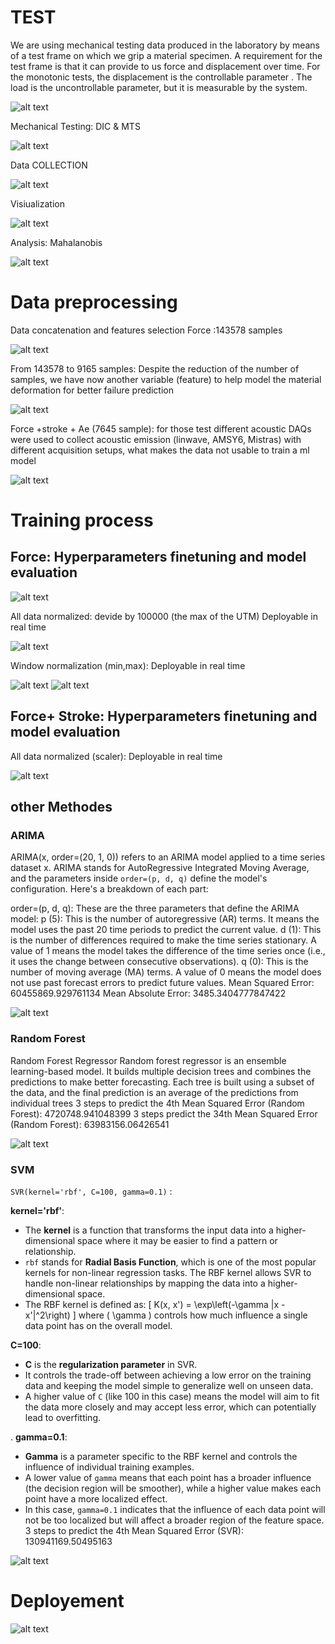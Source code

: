 # TEST

We are using mechanical testing data produced in the laboratory by means of a test frame on which we grip a material specimen. A requirement for the test frame is that it can provide to us force and displacement over time. For the monotonic tests, the displacement is the controllable parameter . The load is the uncontrollable parameter, but it is measurable by the system.

![alt text](image.png)

Mechanical Testing: DIC & MTS

![alt text](image-1.png)

Data COLLECTION

![alt text](image-2.png)

Visiualization

![alt text](image-3.png)

Analysis: Mahalanobis

![alt text](image-4.png)

# Data preprocessing

Data concatenation and features selection
Force :143578  samples

![alt text](image-5.png)

From 143578  to 9165 samples:
Despite the reduction of the number of samples, we have now another variable (feature) to help model the material deformation for better failure prediction

![alt text](image-6.png)

Force +stroke + Ae (7645 sample): for those test different acoustic DAQs were used to collect acoustic emission (linwave, AMSY6, Mistras) with different acquisition setups, what makes the data not usable to train a ml model 

![alt text](image-7.png)

# Training process
## Force: Hyperparameters finetuning and model evaluation
![alt text](image-8.png)

All data  normalized: devide by 100000 (the max of the UTM)
Deployable in real time

![alt text](image-9.png)

Window normalization (min,max): Deployable in real time

![alt text](image-10.png)
![alt text](image-11.png)

## Force+ Stroke: Hyperparameters finetuning and model evaluation
All data normalized (scaler): Deployable in real time

![alt text](image-12.png)

## other Methodes
### ARIMA
ARIMA(x, order=(20, 1, 0)) refers to an ARIMA model applied to a time series dataset x. ARIMA stands for AutoRegressive Integrated Moving Average, and the parameters inside `order=(p, d, q)` define the model's configuration. Here's a breakdown of each part:

  order=(p, d, q): These are the three parameters that define the ARIMA model:
 p (5): This is the number of autoregressive (AR) terms. It means the model uses the past 20 time periods to predict the current value.
 d (1): This is the number of differences required to make the time series stationary. A value of 1 means the model takes the difference of the time series once (i.e., it uses the change between consecutive observations).
q (0): This is the number of moving average (MA) terms. A value of 0 means the model does not use past forecast errors to predict future values.
Mean Squared Error: 60455869.929761134 
Mean Absolute Error: 3485.3404777847422

![alt text](image-13.png)

### Random Forest
Random Forest Regressor
Random forest regressor is an ensemble learning-based model. It builds multiple decision trees and combines the predictions to make better forecasting. Each tree is built using a subset of the data, and the final prediction is an average of the predictions from individual trees
3 steps to predict the 4th
Mean Squared Error (Random Forest): 4720748.941048399
3 steps predict the 34th
Mean Squared Error (Random Forest): 63983156.06426541

![alt text](image-14.png)

### SVM
`SVR(kernel='rbf', C=100, gamma=0.1)` :

**kernel='rbf'**:
   - The **kernel** is a function that transforms the input data into a higher-dimensional space where it may be easier to find a pattern or relationship.
   - `rbf` stands for **Radial Basis Function**, which is one of the most popular kernels for non-linear regression tasks. The RBF kernel allows SVR to handle non-linear relationships by mapping the data into a higher-dimensional space.
   - The RBF kernel is defined as:
     \[
     K(x, x') = \exp\left(-\gamma \|x - x'\|^2\right)
     \]
     where \( \gamma \) controls how much influence a single data point has on the overall model.

**C=100**:
   - **C** is the **regularization parameter** in SVR.
   - It controls the trade-off between achieving a low error on the training data and keeping the model simple to generalize well on unseen data.
   - A higher value of `C` (like 100 in this case) means the model will aim to fit the data more closely and may accept less error, which can potentially lead to overfitting.

. **gamma=0.1**:
   - **Gamma** is a parameter specific to the RBF kernel and controls the influence of individual training examples.
   - A lower value of `gamma` means that each point has a broader influence (the decision region will be smoother), while a higher value makes each point have a more localized effect.
   - In this case, `gamma=0.1` indicates that the influence of each data point will not be too localized but will affect a broader region of the feature space.
3 steps to predict the 4th
Mean Squared Error (SVR): 130941169.50495163

![alt text](image-15.png)

# Deployement

![alt text](image-16.png)
